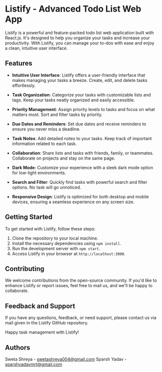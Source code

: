 # Listify - Advanced Todo List Web App


Listify is a powerful and feature-packed todo list web application built with React.js. It's designed to help you organize your tasks and increase your productivity. With Listify, you can manage your to-dos with ease and enjoy a clean, intuitive user interface.

## Features

- **Intuitive User Interface**: Listify offers a user-friendly interface that makes managing your tasks a breeze. Create, edit, and delete tasks effortlessly.

- **Task Organization**: Categorize your tasks with customizable lists and tags. Keep your tasks neatly organized and easily accessible.

- **Priority Management**: Assign priority levels to tasks and focus on what matters most. Sort and filter tasks by priority.

- **Due Dates and Reminders**: Set due dates and receive reminders to ensure you never miss a deadline.

- **Task Notes**: Add detailed notes to your tasks. Keep track of important information related to each task.

- **Collaboration**: Share lists and tasks with friends, family, or teammates. Collaborate on projects and stay on the same page.

- **Dark Mode**: Customize your experience with a sleek dark mode option for low-light environments.

- **Search and Filter**: Quickly find tasks with powerful search and filter options. No task will go unnoticed.

- **Responsive Design**: Listify is optimized for both desktop and mobile devices, ensuring a seamless experience on any screen size.

## Getting Started

To get started with Listify, follow these steps:

1. Clone the repository to your local machine.
2. Install the necessary dependencies using `npm install`.
3. Run the development server with `npm start`.
4. Access Listify in your browser at `http://localhost:3000`.

## Contributing

We welcome contributions from the open-source community. If you'd like to enhance Listify or report issues, feel free to mail us, and we'll be happy to collaborate.

## Feedback and Support

If you have any questions, feedback, or need support, please contact us via mail given in the Listify GitHub repository.

Happy task management with Listify!

## Authors

Sweta Shreya - swetashreya004@gmail.com
Sparsh Yadav - sparshyadavmrt@gmail.com
